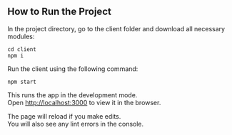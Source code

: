 
## How to Run the Project

In the project directory, go to the client folder and download all necessary modules:

```
cd client
npm i
```

Run the client using the following command:

```
npm start
```

This runs the app in the development mode.\
Open [http://localhost:3000](http://localhost:3000) to view it in the browser.

The page will reload if you make edits.\
You will also see any lint errors in the console.

